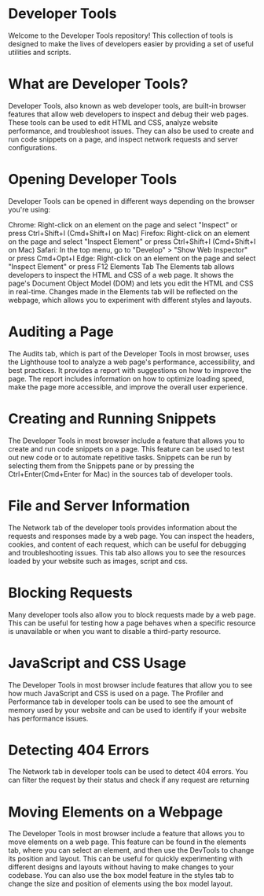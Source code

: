 # Developer Tools
Welcome to the Developer Tools repository! This collection of tools is designed to make the lives of developers easier by providing a set of useful utilities and scripts.

# What are Developer Tools?
Developer Tools, also known as web developer tools, are built-in browser features that allow web developers to inspect and debug their web pages. These tools can be used to edit HTML and CSS, analyze website performance, and troubleshoot issues. They can also be used to create and run code snippets on a page, and inspect network requests and server configurations.

# Opening Developer Tools
Developer Tools can be opened in different ways depending on the browser you're using:

Chrome: Right-click on an element on the page and select "Inspect" or press Ctrl+Shift+I (Cmd+Shift+I on Mac)
Firefox: Right-click on an element on the page and select "Inspect Element" or press Ctrl+Shift+I (Cmd+Shift+I on Mac)
Safari: In the top menu, go to "Develop" > "Show Web Inspector" or press Cmd+Opt+I
Edge: Right-click on an element on the page and select "Inspect Element" or press F12
Elements Tab
The Elements tab allows developers to inspect the HTML and CSS of a web page. It shows the page's Document Object Model (DOM) and lets you edit the HTML and CSS in real-time. Changes made in the Elements tab will be reflected on the webpage, which allows you to experiment with different styles and layouts.

# Auditing a Page
The Audits tab, which is part of the Developer Tools in most browser, uses the Lighthouse tool to analyze a web page's performance, accessibility, and best practices. It provides a report with suggestions on how to improve the page. The report includes information on how to optimize loading speed, make the page more accessible, and improve the overall user experience.

# Creating and Running Snippets
The Developer Tools in most browser include a feature that allows you to create and run code snippets on a page. This feature can be used to test out new code or to automate repetitive tasks. Snippets can be run by selecting them from the Snippets pane or by pressing the Ctrl+Enter(Cmd+Enter for Mac) in the sources tab of developer tools.

# File and Server Information
The Network tab of the developer tools provides information about the requests and responses made by a web page. You can inspect the headers, cookies, and content of each request, which can be useful for debugging and troubleshooting issues. This tab also allows you to see the resources loaded by your website such as images, script and css.

# Blocking Requests
Many developer tools also allow you to block requests made by a web page. This can be useful for testing how a page behaves when a specific resource is unavailable or when you want to disable a third-party resource.

# JavaScript and CSS Usage
The Developer Tools in most browser include features that allow you to see how much JavaScript and CSS is used on a page. The Profiler and Performance tab in developer tools can be used to see the amount of memory used by your website and can be used to identify if your website has performance issues.

# Detecting 404 Errors
The Network tab in developer tools can be used to detect 404 errors. You can filter the request by their status and check if any request are returning

# Moving Elements on a Webpage
The Developer Tools in most browser include a feature that allows you to move elements on a web page. This feature can be found in the elements tab, where you can select an element, and then use the DevTools to change its position and layout. This can be useful for quickly experimenting with different designs and layouts without having to make changes to your codebase. You can also use the box model feature in the styles tab to change the size and position of elements using the box model layout.
